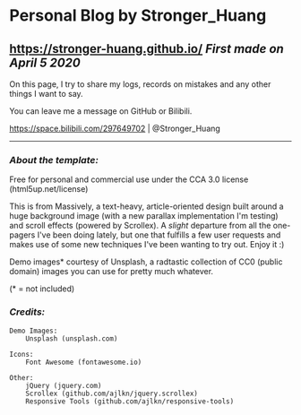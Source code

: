 # Personal Blog by Stronger_Huang  

##  https://stronger-huang.github.io/    *First made on April 5 2020*

On this page, I try to share my logs, records on mistakes and any other things I want to say.

You can leave me a message on GitHub or Bilibili. 

https://space.bilibili.com/297649702 | @Stronger_Huang

***

### *About the template:*

Free for personal and commercial use under the CCA 3.0 license (html5up.net/license)

This is from Massively, a text-heavy, article-oriented design built around a huge background
image (with a new parallax implementation I'm testing) and scroll effects (powered by
Scrollex). A *slight* departure from all the one-pagers I've been doing lately, but one
that fulfills a few user requests and makes use of some new techniques I've been wanting
to try out. Enjoy it :)

Demo images* courtesy of Unsplash, a radtastic collection of CC0 (public domain) images
you can use for pretty much whatever.

(* = not included)

### *Credits:*

	Demo Images:
		Unsplash (unsplash.com)
	
	Icons:
		Font Awesome (fontawesome.io)
	
	Other:
		jQuery (jquery.com)
		Scrollex (github.com/ajlkn/jquery.scrollex)
		Responsive Tools (github.com/ajlkn/responsive-tools)